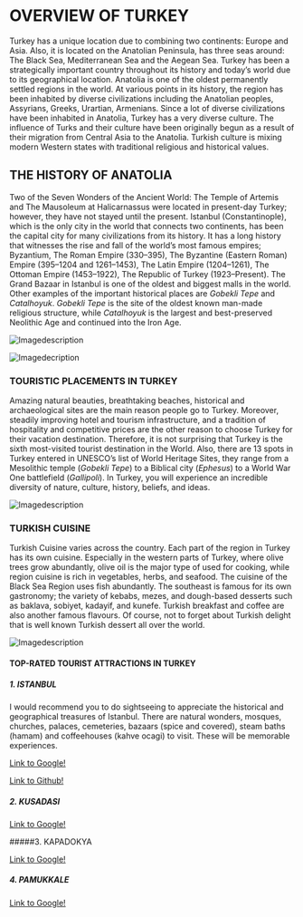 # OVERVIEW OF TURKEY

Turkey has a unique location due to combining two continents: Europe and Asia. Also, it is located on the Anatolian Peninsula, has three seas around: The Black Sea, Mediterranean Sea and the Aegean Sea. Turkey has been a strategically important country throughout its history and today’s world due to its geographical location. Anatolia is one of the oldest permanently settled regions in the world. At various points in its history, the region has been inhabited by diverse civilizations including the Anatolian peoples, Assyrians, Greeks, Urartian, Armenians. 
Since a lot of diverse civilizations have been inhabited in Anatolia, Turkey has a very diverse culture. The influence of Turks and their culture have been originally begun as a result of their migration from Central Asia to the Anatolia. Turkish culture is mixing modern Western states with traditional religious and historical values. 

## THE HISTORY OF ANATOLIA 

Two of the Seven Wonders of the Ancient World: The Temple of Artemis and The Mausoleum at Halicarnassus were located in present-day Turkey; however, they have not stayed until the present. 
Istanbul (Constantinople), which is the only city in the world that connects two continents, has been the capital city for many civilizations from its history. It has a long history that witnesses the rise and fall of the world’s most famous empires; Byzantium, The Roman Empire (330–395), The Byzantine (Eastern Roman) Empire (395–1204 and 1261–1453), The Latin Empire (1204–1261), The Ottoman Empire (1453–1922), The Republic of Turkey (1923–Present). The Grand Bazaar in Istanbul is one of the oldest and biggest malls in the world.
Other examples of the important historical places are *Gobekli Tepe* and *Catalhoyuk*. *Gobekli Tepe* is the site of the oldest known man-made religious structure, while *Catalhoyuk* is the largest and best-preserved Neolithic Age and continued into the Iron Age. 

![Imagedescription](https://github.com/bercin-y/Info_Turkey/raw/master/The%20History%20of%20Anatolia.PNG)

![Imagedecription](https://raw.githubusercontent.com/bercin-y/Info_Turkey/master/The%20History%20of%20Anatolia.PNG)


### TOURISTIC PLACEMENTS IN TURKEY

Amazing natural beauties, breathtaking beaches, historical and archaeological sites are the main reason people go to Turkey. Moreover, steadily improving hotel and tourism infrastructure, and a tradition of hospitality and competitive prices are the other reason to choose Turkey for their vacation destination. Therefore, it is not surprising that Turkey is the sixth most-visited tourist destination in the World. 
Also, there are 13 spots in Turkey entered in UNESCO’s list of World Heritage Sites, they range from a Mesolithic temple (*Gobekli Tepe*) to a Biblical city (*Ephesus*) to a World War One battlefield (*Gallipoli*). In Turkey, you will experience an incredible diversity of nature, culture, history, beliefs, and ideas.

![Imagedescription](https://github.com/bercin-y/Info_Turkey/raw/master/Touristic%20Placements%20in%20Turkey.PNG)

### TURKISH CUISINE

Turkish Cuisine varies across the country. Each part of the region in Turkey has its own cuisine. Especially in the western parts of Turkey, where olive trees grow abundantly, olive oil is the major type of used for cooking, while region cuisine is rich in vegetables, herbs, and seafood. The cuisine of the Black Sea Region uses fish abundantly. The southeast is famous for its own gastronomy; the variety of kebabs, mezes, and dough-based desserts such as baklava, sobiyet, kadayif, and kunefe. 
Turkish breakfast and coffee are also another famous flavours. Of course, not to forget about Turkish delight that is well known Turkish dessert all over the world.

![Imagedescription](https://github.com/bercin-y/Info_Turkey/raw/master/Turkish%20Cusine.PNG)


#### TOP-RATED TOURIST ATTRACTIONS IN TURKEY
##### 1. ISTANBUL
I would recommend you to do sightseeing to appreciate the historical and geographical treasures of Istanbul. There are natural wonders, mosques, churches, palaces, cemeteries, bazaars (spice and covered), steam baths (hamam) and coffeehouses (kahve ocagi) to visit. These will be memorable experiences.

[Link to Google!](https://www.planetware.com/tourist-attractions-/istanbul-tr-is-i.htm)

[Link to Github!](https://raw.githubusercontent.com/bercin-y/Info_Turkey/master/Istanbul.PNG)

##### 2. KUSADASI

[Link to Google!](https://www.planetware.com/tourist-attractions-/kusadasi-tr-iz-epk.htm)

#####3. KAPADOKYA

[Link to Google!](https://www.planetware.com/tourist-attractions-/cappadocia-tr-nv-c.htm)

##### 4. PAMUKKALE

[Link to Google!](https://www.planetware.com/tourist-attractions-/pamukkale-hierapolis-tr-de-pa.htm)

